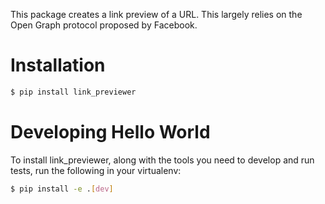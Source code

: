 This package creates a link preview of a URL. This largely relies on the Open Graph protocol proposed by Facebook.

# Installation
```bash
$ pip install link_previewer
```

# Developing Hello World
To install link_previewer, along with the tools you need to develop and run tests, run the following in your virtualenv:
```bash
$ pip install -e .[dev]
```


